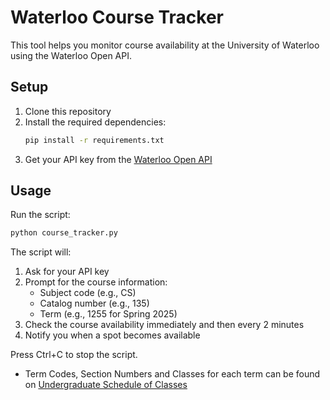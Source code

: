 # Waterloo Course Tracker

This tool helps you monitor course availability at the University of Waterloo using the Waterloo Open API.

## Setup

1. Clone this repository
2. Install the required dependencies:
   ```bash
   pip install -r requirements.txt
   ```
3. Get your API key from the [Waterloo Open API](https://uwaterloo.ca/api/)

## Usage

Run the script:
```bash
python course_tracker.py
```

The script will:
1. Ask for your API key
2. Prompt for the course information:
   - Subject code (e.g., CS)
   - Catalog number (e.g., 135)
   - Term (e.g., 1255 for Spring 2025)
3. Check the course availability immediately and then every 2 minutes
4. Notify you when a spot becomes available

Press Ctrl+C to stop the script.

- Term Codes, Section Numbers and Classes for each term can be found on [Undergraduate Schedule of Classes](https://classes.uwaterloo.ca/under.html)


